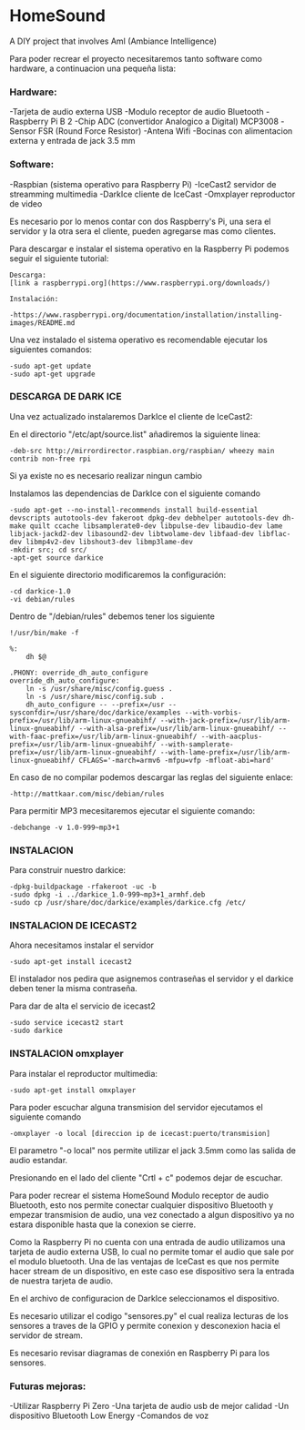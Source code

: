 # HomeSound
A DIY project that involves AmI (Ambiance Intelligence)

Para poder recrear el proyecto necesitaremos tanto software como hardware, a continuacion una pequeña lista:

<h3> Hardware:</h3>
-Tarjeta de audio externa USB
-Modulo receptor de audio Bluetooth 
-Raspberry Pi B 2
-Chip ADC (convertidor Analogico a Digital) MCP3008
-Sensor FSR (Round Force Resistor)
-Antena Wifi
-Bocinas con alimentacion externa y entrada de jack 3.5 mm

<h3>Software:</h3>
-Raspbian (sistema operativo para Raspberry Pi)
-IceCast2 servidor de streamming multimedia
-DarkIce cliente de IceCast
-Omxplayer reproductor de video 


Es necesario por lo menos contar con dos Raspberry's Pi, una sera el servidor y la otra sera el cliente, pueden agregarse mas como clientes.

Para descargar e instalar el sistema operativo en la Raspberry Pi podemos seguir el siguiente tutorial:

	Descarga:
	[link a raspberrypi.org](https://www.raspberrypi.org/downloads/)

	Instalación:
	
	-https://www.raspberrypi.org/documentation/installation/installing-images/README.md

Una vez instalado el sistema operativo es recomendable ejecutar los siguientes comandos:

	-sudo apt-get update
	-sudo apt-get upgrade


<h3>DESCARGA DE DARK ICE</h3>
Una vez actualizado instalaremos DarkIce el cliente de IceCast2:

En el directorio "/etc/apt/source.list" añadiremos la siguiente linea:

	-deb-src http://mirrordirector.raspbian.org/raspbian/ wheezy main contrib non-free rpi

Si ya existe no es necesario realizar ningun cambio

Instalamos las dependencias de DarkIce con el siguiente comando

	-sudo apt-get --no-install-recommends install build-essential devscripts autotools-dev fakeroot dpkg-dev debhelper autotools-dev dh-make quilt ccache libsamplerate0-dev libpulse-dev libaudio-dev lame libjack-jackd2-dev libasound2-dev libtwolame-dev libfaad-dev libflac-dev libmp4v2-dev libshout3-dev libmp3lame-dev
	-mkdir src; cd src/
	-apt-get source darkice

En el siguiente directorio modificaremos la configuración:

	-cd darkice-1.0
	-vi debian/rules

Dentro de "/debian/rules" debemos tener los siguiente

	!/usr/bin/make -f

	%:
    	dh $@

	.PHONY: override_dh_auto_configure
	override_dh_auto_configure:
    	ln -s /usr/share/misc/config.guess .
    	ln -s /usr/share/misc/config.sub .
    	dh_auto_configure -- --prefix=/usr --sysconfdir=/usr/share/doc/darkice/examples --with-vorbis-prefix=/usr/lib/arm-linux-gnueabihf/ --with-jack-prefix=/usr/lib/arm-linux-gnueabihf/ --with-alsa-prefix=/usr/lib/arm-linux-gnueabihf/ --with-faac-prefix=/usr/lib/arm-linux-gnueabihf/ --with-aacplus-prefix=/usr/lib/arm-linux-gnueabihf/ --with-samplerate-prefix=/usr/lib/arm-linux-gnueabihf/ --with-lame-prefix=/usr/lib/arm-linux-gnueabihf/ CFLAGS='-march=armv6 -mfpu=vfp -mfloat-abi=hard'


En caso de no compilar podemos descargar las reglas del siguiente enlace:

	-http://mattkaar.com/misc/debian/rules

Para permitir MP3 mecesitaremos ejecutar el siguiente comando:

	-debchange -v 1.0-999~mp3+1

<h3>INSTALACION</h3>

Para construir nuestro darkice:

	-dpkg-buildpackage -rfakeroot -uc -b
	-sudo dpkg -i ../darkice_1.0-999~mp3+1_armhf.deb
	-sudo cp /usr/share/doc/darkice/examples/darkice.cfg /etc/


<h3>INSTALACION DE ICECAST2</h3>

Ahora necesitamos instalar el servidor
	
	-sudo apt-get install icecast2

El instalador nos pedira que asignemos contraseñas el servidor y el darkice deben tener la misma contraseña.

Para dar de alta el servicio de icecast2
	
	-sudo service icecast2 start
	-sudo darkice



<h3>INSTALACION omxplayer</h3>

Para instalar el reproductor multimedia:
	
	-sudo apt-get install omxplayer

Para poder escuchar alguna transmision del servidor ejecutamos el siguiente comando

	-omxplayer -o local [direccion ip de icecast:puerto/transmision]

El parametro "-o local" nos permite utilizar el jack 3.5mm como las salida de audio estandar.

Presionando en el lado del cliente "Crtl + c" podemos dejar de escuchar. 


Para poder recrear el sistema HomeSound
Modulo receptor de audio Bluetooth, esto nos permite conectar cualquier dispositivo Bluetooth y empezar transmision de audio, una vez conectado a algun dispositivo ya no estara disponible hasta que la conexion se cierre.

Como la Raspberry Pi no cuenta con una entrada de audio utilizamos una tarjeta de audio externa USB, lo cual no permite tomar el audio que sale por el modulo bluetooth.
Una de las ventajas de IceCast es que nos permite hacer stream de un dispositivo, en este caso ese dispositivo sera la entrada de nuestra tarjeta de audio.

En el archivo de configuracion de DarkIce seleccionamos el dispositivo.

Es necesario utilizar el codigo "sensores.py" el cual realiza lecturas de los sensores a traves de la GPIO y permite conexion y desconexion hacia el servidor de stream.

Es necesario revisar diagramas de conexión en Raspberry Pi para los sensores.

<h3>Futuras mejoras:</h3>
-Utilizar Raspberry Pi Zero
-Una tarjeta de audio usb de mejor calidad
-Un dispositivo Bluetooth Low Energy
-Comandos de voz

